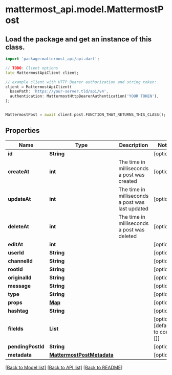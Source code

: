 # mattermost_api.model.MattermostPost

## Load the package and get an instance of this class.
```dart
import 'package:mattermost_api/api.dart';

// TODO: Client options
late MattermostApiClient client;

// example client with HTTP Bearer authorization and string token:
client = MattermostApiClient(
  basePath: 'https://your-server.tld/api/v4',
  authentication: MattermostHttpBearerAuthentication('YOUR TOKEN'),
);


MattermostPost = await client.post.FUNCTION_THAT_RETURNS_THIS_CLASS();

```

## Properties
Name | Type | Description | Notes
------------ | ------------- | ------------- | -------------
**id** | **String** |  | [optional] 
**createAt** | **int** | The time in milliseconds a post was created | [optional] 
**updateAt** | **int** | The time in milliseconds a post was last updated | [optional] 
**deleteAt** | **int** | The time in milliseconds a post was deleted | [optional] 
**editAt** | **int** |  | [optional] 
**userId** | **String** |  | [optional] 
**channelId** | **String** |  | [optional] 
**rootId** | **String** |  | [optional] 
**originalId** | **String** |  | [optional] 
**message** | **String** |  | [optional] 
**type** | **String** |  | [optional] 
**props** | [**Map**](.md) |  | [optional] 
**hashtag** | **String** |  | [optional] 
**fileIds** | **List<String>** |  | [optional] [default to const []]
**pendingPostId** | **String** |  | [optional] 
**metadata** | [**MattermostPostMetadata**](MattermostPostMetadata.md) |  | [optional] 

[[Back to Model list]](../GENERATED_README.md#documentation-for-models) [[Back to API list]](../GENERATED_README.md#documentation-for-api-endpoints) [[Back to README]](../GENERATED_README.md)


